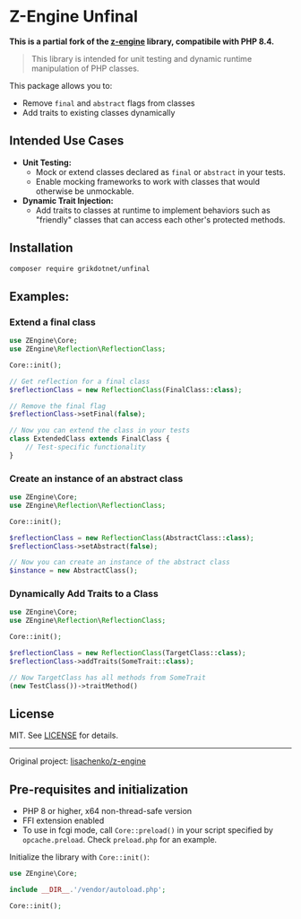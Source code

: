 # Z-Engine Unfinal

**This is a partial fork of the [z-engine](https://github.com/lisachenko/z-engine) library, compatibile with PHP 8.4.**

> This library is intended for unit testing and dynamic runtime manipulation of PHP classes.

This package allows you to:

- Remove `final` and `abstract` flags from classes
- Add traits to existing classes dynamically

## Intended Use Cases

- **Unit Testing:**
  - Mock or extend classes declared as `final` or `abstract` in your tests.
  - Enable mocking frameworks to work with classes that would otherwise be unmockable.
- **Dynamic Trait Injection:**
  - Add traits to classes at runtime to implement behaviors such as "friendly" classes that can access each other's protected methods.

## Installation

```bash
composer require grikdotnet/unfinal
```

## Examples:

### Extend a final class

```php
use ZEngine\Core;
use ZEngine\Reflection\ReflectionClass;

Core::init();

// Get reflection for a final class
$reflectionClass = new ReflectionClass(FinalClass::class);

// Remove the final flag
$reflectionClass->setFinal(false);

// Now you can extend the class in your tests
class ExtendedClass extends FinalClass {
    // Test-specific functionality
}
```

### Create an instance of an abstract class

```php
use ZEngine\Core;
use ZEngine\Reflection\ReflectionClass;

Core::init();

$reflectionClass = new ReflectionClass(AbstractClass::class);
$reflectionClass->setAbstract(false);

// Now you can create an instance of the abstract class
$instance = new AbstractClass();
```

### Dynamically Add Traits to a Class

```php
use ZEngine\Core;
use ZEngine\Reflection\ReflectionClass;

Core::init();

$reflectionClass = new ReflectionClass(TargetClass::class);
$reflectionClass->addTraits(SomeTrait::class);

// Now TargetClass has all methods from SomeTrait
(new TestClass())->traitMethod()
```

## License

MIT. See [LICENSE](LICENSE) for details.

---

Original project: [lisachenko/z-engine](https://github.com/lisachenko/z-engine)


## Pre-requisites and initialization

- PHP 8 or higher, x64 non-thread-safe version
- FFI extension enabled
- To use in fcgi mode, call `Core::preload()` in your script specified by `opcache.preload`. Check `preload.php` for an example.


Initialize the library with `Core::init()`:

```php
use ZEngine\Core;

include __DIR__.'/vendor/autoload.php';

Core::init();

